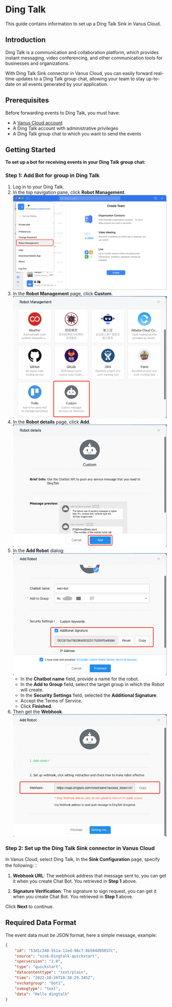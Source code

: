 # Ding Talk

This guide contains information to set up a Ding Talk Sink in Vanus Cloud.

## Introduction

Ding Talk is a communication and collaboration platform, which provides instant messaging, video conferencing, and other communication tools for businesses and organizations. 

With Ding Talk Sink connector in Vanus Cloud, you can easily forward real-time updates to a Ding Talk group chat, allowing your team to stay up-to-date on all events generated by your application.

## Prerequisites

Before forwarding events to Ding Talk, you must have:

- A [Vanus Cloud account](https://cloud.vanus.ai)
- A Ding Talk account with administrative privileges
- A Ding Talk group chat to which you want to send the events

## Getting Started

**To set up a bot for receiving events in your Ding Talk group chat:**

### Step 1: Add Bot for group in Ding Talk

1. Log in to your Ding Talk.
2. In the top navigation pane, click **Robot Management**.
![](images/dingtalk-bot-management.png)
3. In the **Robot Management** page, click **Custom**.
![](images/dingtalk-bot-custom.png)
4. In the **Robot details** page, click **Add**.
![](images/dingtalk-bot-details.png)
5. In the **Add Robot** dialog:
![](images/dingtalk-bot-addrobot.png)
    - In the **Chatbot name** field, provide a name for the robot.
    - In the **Add to Group** field, select the target group in which the Robot will create.
    - In the **Security Settings** field, selected the **Additional Signature**.
    - Accept the Terms of Service.
    - Click **Finished**.
6. Then get the **Webhook**.
![](images/dingtalk-bot-addrobot-2.png)

### Step 2: Set up the Ding Talk Sink connector in Vanus Cloud

In Vanus Cloud, select Ding Talk, In the **Sink Configuration** page, specify the following:：

1. **Webhook URL**: The webhook address that message sent to, you can get it when you create Chat Bot. You retrieved in **Step 1** above.

2. **Signature Verification**: The signature to sign request, you can get it when you create Chat Bot. You retrieved in **Step 1** above.

Click **Next** to continue.


## Required Data Format
The event data must be JSON format, here a simple message, example:

```json
{
    "id": "53d1c340-551a-11ed-96c7-8b504d95037c",
    "source": "sink-Dingtalk-quickstart",
    "specversion": "1.0",
    "type": "quickstart",
    "datacontenttype": "text/plain",
    "time": "2022-10-26T10:38:29.345Z",
    "xvchatgroup": "bot1",
    "xvmsgtype": "text",
    "data": "Hello dingtalk"
}
```